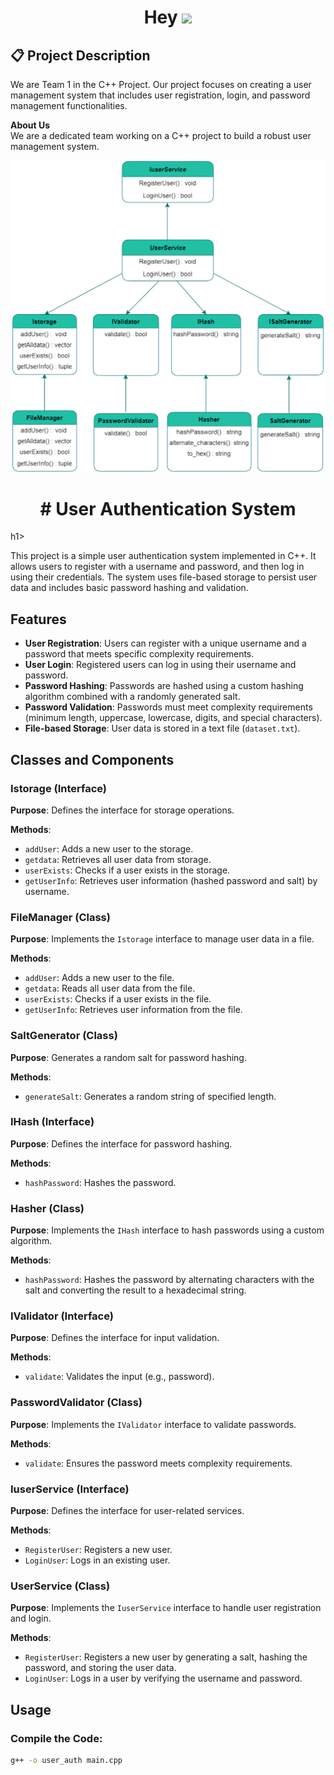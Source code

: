 <h1 align="center"><b>Hey </b><img src="https://media.giphy.com/media/hvRJCLFzcasrR4ia7z/giphy.gif" width="35"></h1>

## 📋 Project Description

We are Team 1 in the C++ Project. Our project focuses on creating a user management system that includes user registration, login, and password management functionalities.

**About Us**  
We are a dedicated team working on a C++ project to build a robust user management system.

<div align="center">
    <img src="received_1170287757835882.png" width="500px" alt="Team Work Animation">
</div>

<h1 align=center># User Authentication System</h1>h1>

This project is a simple user authentication system implemented in C++. It allows users to register with a username and password, and then log in using their credentials. The system uses file-based storage to persist user data and includes basic password hashing and validation.

## Features
- **User Registration**: Users can register with a unique username and a password that meets specific complexity requirements.
- **User Login**: Registered users can log in using their username and password.
- **Password Hashing**: Passwords are hashed using a custom hashing algorithm combined with a randomly generated salt.
- **Password Validation**: Passwords must meet complexity requirements (minimum length, uppercase, lowercase, digits, and special characters).
- **File-based Storage**: User data is stored in a text file (`dataset.txt`).

## Classes and Components

### Istorage (Interface)
**Purpose**: Defines the interface for storage operations.

**Methods**:
- `addUser`: Adds a new user to the storage.
- `getdata`: Retrieves all user data from storage.
- `userExists`: Checks if a user exists in the storage.
- `getUserInfo`: Retrieves user information (hashed password and salt) by username.

### FileManager (Class)
**Purpose**: Implements the `Istorage` interface to manage user data in a file.

**Methods**:
- `addUser`: Adds a new user to the file.
- `getdata`: Reads all user data from the file.
- `userExists`: Checks if a user exists in the file.
- `getUserInfo`: Retrieves user information from the file.

### SaltGenerator (Class)
**Purpose**: Generates a random salt for password hashing.

**Methods**:
- `generateSalt`: Generates a random string of specified length.

### IHash (Interface)
**Purpose**: Defines the interface for password hashing.

**Methods**:
- `hashPassword`: Hashes the password.

### Hasher (Class)
**Purpose**: Implements the `IHash` interface to hash passwords using a custom algorithm.

**Methods**:
- `hashPassword`: Hashes the password by alternating characters with the salt and converting the result to a hexadecimal string.

### IValidator (Interface)
**Purpose**: Defines the interface for input validation.

**Methods**:
- `validate`: Validates the input (e.g., password).

### PasswordValidator (Class)
**Purpose**: Implements the `IValidator` interface to validate passwords.

**Methods**:
- `validate`: Ensures the password meets complexity requirements.

### IuserService (Interface)
**Purpose**: Defines the interface for user-related services.

**Methods**:
- `RegisterUser`: Registers a new user.
- `LoginUser`: Logs in an existing user.

### UserService (Class)
**Purpose**: Implements the `IuserService` interface to handle user registration and login.

**Methods**:
- `RegisterUser`: Registers a new user by generating a salt, hashing the password, and storing the user data.
- `LoginUser`: Logs in a user by verifying the username and password.

## Usage

### Compile the Code:
```bash
g++ -o user_auth main.cpp
